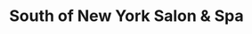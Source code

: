 ---
title: "South of New York Salon & Spa"
url: /jackson/south-of-new-york-salon-und-spa/
shop: Kosmetik
---